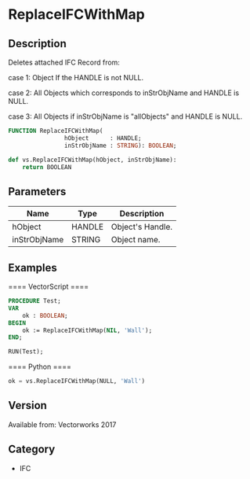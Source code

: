 # ReplaceIFCWithMap

## Description
Deletes attached IFC Record from:

case 1: Object If the HANDLE is not NULL.

case 2: All Objects which corresponds to inStrObjName and HANDLE is NULL.

case 3: All Objects if inStrObjName is "allObjects" and HANDLE is NULL.

```pascal
FUNCTION ReplaceIFCWithMap(
				hObject      : HANDLE;
				inStrObjName : STRING): BOOLEAN;
```

```python
def vs.ReplaceIFCWithMap(hObject, inStrObjName):
    return BOOLEAN
```

## Parameters
|Name|Type|Description|
|---|---|---|
|hObject|HANDLE|Object's Handle.|
|inStrObjName|STRING|Object name.|

## Examples
==== VectorScript ====
```pascal
PROCEDURE Test;
VAR
	ok : BOOLEAN;
BEGIN
	ok := ReplaceIFCWithMap(NIL, 'Wall');
END;

RUN(Test);
```
==== Python ====
```python
ok = vs.ReplaceIFCWithMap(NULL, 'Wall')
```

## Version
Available from: Vectorworks 2017

## Category
* IFC

